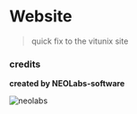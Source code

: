# Website
> quick fix to the vitunix site

### credits

**created by NEOLabs-software**

![neolabs](https://github.com/NEOLabs-software/example-form-html/assets/101670923/7acb51d9-c48f-470a-9473-981358fb4865)


